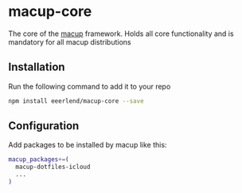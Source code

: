 # macup-core

The core of the [macup](https://github.com/eeerlend/macup-builder) framework. Holds all core functionality and is mandatory for all macup distributions

## Installation
Run the following command to add it to your repo

```bash
npm install eeerlend/macup-core --save
```

## Configuration

Add packages to be installed by macup like this:

```bash
macup_packages+=(
  macup-dotfiles-icloud
  ...
)
```
